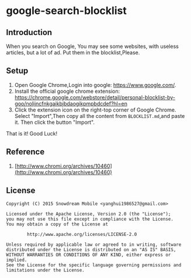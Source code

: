 # google-search-blocklist

## Introduction
When you search on Google, You may see some websites, with useless articles, but a lot of ad.
Put them in the blocklist,Please.

## Setup
1. Open Google Chrome,Login into google: https://www.google.com/.
1. Install the official google chrome extension: https://chrome.google.com/webstore/detail/personal-blocklist-by-goo/nolijncfnkgaikbjbdaogikpmpbdcdef?hl=en
1. Click the extension icon on the right-top corner of Google Chrome. Select "Import",Then copy all the content from `BLOCKLIST.md`,and paste it. Then click the button "Import".

That is it! Good Luck!

## Reference
1. [http://www.chromi.org/archives/10460](http://www.chromi.org/archives/10460)

## License
```
Copyright (C) 2015 Snowdream Mobile <yanghui1986527@gmail.com>

Licensed under the Apache License, Version 2.0 (the "License");
you may not use this file except in compliance with the License.
You may obtain a copy of the License at

        http://www.apache.org/licenses/LICENSE-2.0

Unless required by applicable law or agreed to in writing, software
distributed under the License is distributed on an "AS IS" BASIS,
WITHOUT WARRANTIES OR CONDITIONS OF ANY KIND, either express or implied.
See the License for the specific language governing permissions and
limitations under the License.
```
